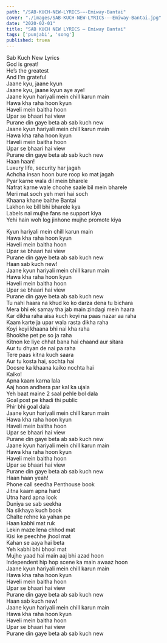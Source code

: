 ```yaml
---
path: "/SAB-KUCH-NEW-LYRICS-–-Emiway-Bantai"
cover: "./images/SAB-KUCH-NEW-LYRICS-–-Emiway-Bantai.jpg"
date: "2020-02-01"
title: "SAB KUCH NEW LYRICS – Emiway Bantai"
tags: ['punjabi', 'song']
published: truea
---
```

  
Sab Kuch New Lyrics  
God is great!  
He’s the greatest  
And I’m grateful  
Jaane kyu, jaane kyun  
Jaane kyu, jaane kyun aye aye!  
Jaane kyun hariyali mein chill karun main  
Hawa kha raha hoon kyun  
Haveli mein baitha hoon  
Upar se bhaari hai view  
Purane din gaye beta ab sab kuch new  
Jaane kyun hariyali mein chill karun main  
Hawa kha raha hoon kyun  
Haveli mein baitha hoon  
Upar se bhaari hai view  
Purane din gaye beta ab sab kuch new  
Haan haan!  
Luxury life, security har jagah  
Achcha insan hoon bure roop ko mat jagah  
Pyar karne wala dil mein bharele  
Nafrat karne wale choohe saale bil mein bharele  
Meri mat soch yeh meri hai soch  
Khaana khane baithe Bantai  
Lakhon ke bill bhi bharele kya  
Labels nai mujhe fans ne support kiya  
Yehi hain woh log jinhone mujhe promote kiya  
  
  
  
  
  
  
Kyun hariyali mein chill karun main  
Hawa kha raha hoon kyun  
Haveli mein baitha hoon  
Upar se bhaari hai view  
Purane din gaye beta ab sab kuch new  
Haan sab kuch new!  
Jaane kyun hariyali mein chill karun main  
Hawa kha raha hoon kyun  
Haveli mein baitha hoon  
Upar se bhaari hai view  
Purane din gaye beta ab sab kuch new  
Tu nahi haara na khud ko ko darza dena tu bichara  
Mera bhi ek samay tha jab main zindagi mein haara  
Kar dikha raha aisa kuch koyi na paas nazar aa raha  
Kaam karte ja upar wala rasta dikha raha  
Koyi koyi khaana bhi nai kha raha  
Bhookhe pet pe so ja raha  
Kitnon ke liye chhat bana hai chaand aur sitara  
Aur tu dhyan de nai pa raha  
Tere paas kitna kuch saara  
Aur tu kosta hai, sochta hai  
Doosre ka khaana kaiko nochta hai  
Kaiko!  
Apna kaam karna lala  
Aaj hoon andhera par kal ka ujala  
Yeh baat maine 2 saal pehle bol dala  
Goal post pe khadi thi public  
Phir bhi goal dala  
Jaane kyun hariyali mein chill karun main  
Hawa kha raha hoon kyun  
Haveli mein baitha hoon  
Upar se bhaari hai view  
Purane din gaye beta ab sab kuch new  
Jaane kyun hariyali mein chill karun main  
Hawa kha raha hoon kyun  
Haveli mein baitha hoon  
Upar se bhaari hai view  
Purane din gaye beta ab sab kuch new  
Haan haan yeah!  
Phone call seedha Penthouse book  
Jitna kaam apna hard  
Utna hard apna look  
Duniya se sab seekha  
Na sikhaya kuch book  
Chalte rehne ka yahan pe  
Haan kabhi mat ruk  
Lekin maze lena chhod mat  
Kisi ke peechhe jhool mat  
Kahan se aaya hai beta  
Yeh kabhi bhi bhool mat  
Mujhe yaad hai main aaj bhi azad hoon  
Independent hip hop scene ka main awaaz hoon  
Jaane kyun hariyali mein chill karun main  
Hawa kha raha hoon kyun  
Haveli mein baitha hoon  
Upar se bhaari hai view  
Purane din gaye beta ab sab kuch new  
Haan sab kuch new!  
Jaane kyun hariyali mein chill karun main  
Hawa kha raha hoon kyun  
Haveli mein baitha hoon  
Upar se bhaari hai view  
Purane din gaye beta ab sab kuch new  
